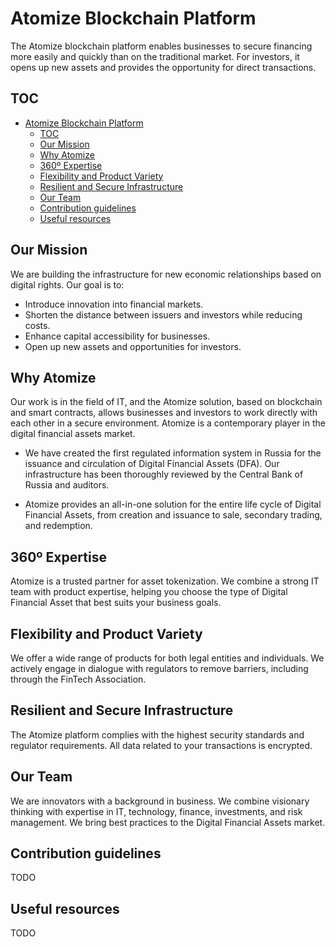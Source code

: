 # Atomize Blockchain Platform

The Atomize blockchain platform enables businesses to secure financing more easily and quickly than on the traditional market. For investors, it opens up new assets and provides the opportunity for direct transactions.

## TOC

- [Atomize Blockchain Platform](#atomize-blockchain-platform)
  - [TOC](#toc)
  - [Our Mission](#our-mission)
  - [Why Atomize](#why-atomize)
  - [360º Expertise](#360º-expertise)
  - [Flexibility and Product Variety](#flexibility-and-product-variety)
  - [Resilient and Secure Infrastructure](#resilient-and-secure-infrastructure)
  - [Our Team](#our-team)
  - [Contribution guidelines](#contribution-guidelines)
  - [Useful resources](#useful-resources)


## Our Mission

We are building the infrastructure for new economic relationships based on digital rights. Our goal is to:

- Introduce innovation into financial markets.
- Shorten the distance between issuers and investors while reducing costs.
- Enhance capital accessibility for businesses.
- Open up new assets and opportunities for investors.

## Why Atomize

Our work is in the field of IT, and the Atomize solution, based on blockchain and smart contracts, allows businesses and investors to work directly with each other in a secure environment. Atomize is a contemporary player in the digital financial assets market.

- We have created the first regulated information system in Russia for the issuance and circulation of Digital Financial Assets (DFA). Our infrastructure has been thoroughly reviewed by the Central Bank of Russia and auditors.

- Atomize provides an all-in-one solution for the entire life cycle of Digital Financial Assets, from creation and issuance to sale, secondary trading, and redemption.

## 360º Expertise

Atomize is a trusted partner for asset tokenization. We combine a strong IT team with product expertise, helping you choose the type of Digital Financial Asset that best suits your business goals.

## Flexibility and Product Variety

We offer a wide range of products for both legal entities and individuals. We actively engage in dialogue with regulators to remove barriers, including through the FinTech Association.

## Resilient and Secure Infrastructure

The Atomize platform complies with the highest security standards and regulator requirements. All data related to your transactions is encrypted.

## Our Team

We are innovators with a background in business. We combine visionary thinking with expertise in IT, technology, finance, investments, and risk management. We bring best practices to the Digital Financial Assets market.

## Contribution guidelines

TODO

## Useful resources

TODO
